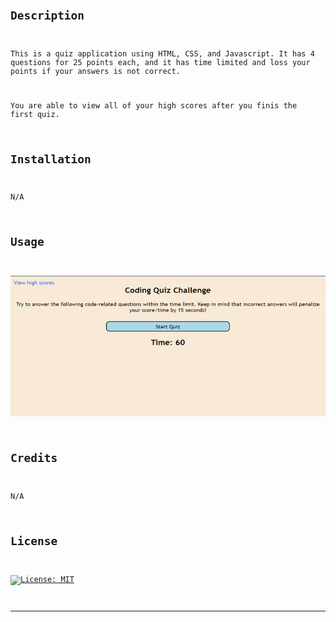 # <Code Quiz>

## Description

This is a quiz application using HTML, CSS, and Javascript. It has 4 questions for 25 points each, and it has time limited and loss your points if your answers is not correct.

You are able to view all of your high scores after you finis the first quiz.

## Installation

N/A

## Usage

![alt text](assets/img/image_1668901151.gif "my screens")

## Credits

N/A

## License

[![License: MIT](https://img.shields.io/badge/License-MIT-yellow.svg)](https://opensource.org/licenses/MIT)

---
